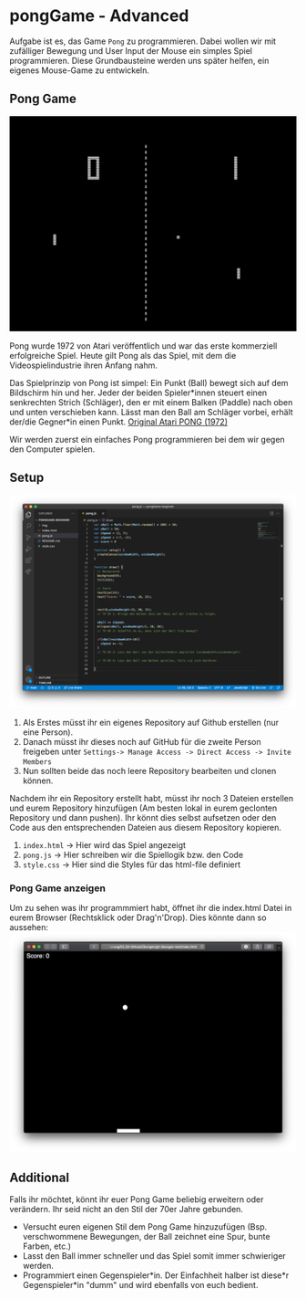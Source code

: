 # pongGame - Advanced 
Aufgabe ist es, das Game `Pong` zu programmieren. Dabei wollen wir mit zufälliger Bewegung und User Input der Mouse ein simples Spiel programmieren. Diese Grundbausteine werden uns später helfen, ein eigenes Mouse-Game zu entwickeln. 

## Pong Game
![](/img/pong.png)

Pong wurde 1972 von Atari veröffentlich und war das erste kommerziell erfolgreiche Spiel. Heute gilt Pong als das Spiel, mit dem die Videospielindustrie ihren Anfang nahm.

Das Spielprinzip von Pong ist simpel: Ein Punkt (Ball) bewegt sich auf dem Bildschirm hin und her. Jeder der beiden Spieler\*innen steuert einen senkrechten Strich (Schläger), den er mit einem Balken (Paddle) nach oben und unten verschieben kann. Lässt man den Ball am Schläger vorbei, erhält der/die Gegner\*in einen Punkt. [Original Atari PONG (1972)](https://www.youtube.com/watch?v=fiShX2pTz9A)

Wir werden zuerst ein einfaches Pong programmieren bei dem wir gegen den Computer spielen. 

## Setup
![](/img/code.png)
1. Als Erstes müsst ihr ein eigenes Repository auf Github erstellen (nur eine Person). 
2. Danach müsst ihr dieses noch auf GitHub für die zweite Person freigeben unter `Settings-> Manage Access -> Direct Access -> Invite Members`
3. Nun sollten beide das noch leere Repository bearbeiten und clonen können. 

Nachdem ihr ein Repository erstellt habt, müsst ihr noch 3 Dateien erstellen und eurem Repository hinzufügen (Am besten lokal in eurem geclonten Repository und dann pushen). Ihr könnt dies selbst aufsetzen oder den Code aus den entsprechenden Dateien aus diesem Repository kopieren.  

1. `index.html` -> Hier wird das Spiel angezeigt 
2. `pong.js` -> Hier schreiben wir die Spiellogik bzw. den Code
3. `style.css` -> Hier sind die Styles für das html-file definiert

### Pong Game anzeigen 
Um zu sehen was ihr programmmiert habt, öffnet ihr die index.html Datei in eurem Browser (Rechtsklick oder Drag'n'Drop). 
Dies könnte dann so aussehen: 
![](/img/index.jpg)

## Additional
Falls ihr möchtet, könnt ihr euer Pong Game beliebig erweitern oder verändern. Ihr seid nicht an den Stil der 70er Jahre gebunden.
* Versucht euren eigenen Stil dem Pong Game hinzuzufügen (Bsp. verschwommene Bewegungen, der Ball zeichnet eine Spur, bunte Farben, etc.)
* Lasst den Ball immer schneller und das Spiel somit immer schwieriger werden.
* Programmiert einen Gegenspieler\*in. Der Einfachheit halber ist diese\*r Gegenspieler\*in "dumm" und wird ebenfalls von euch bedient. 

